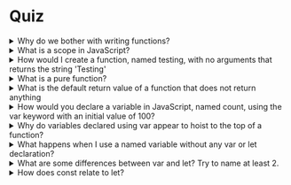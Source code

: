 # Quiz

<details>
  <summary>Why do we bother with writing functions?</summary>
They are the foundation of JavaScript and they help keep our code DRY
</details>

<details>
  <summary>What is a scope in JavaScript?</summary>
A scope is a block of code that is defined between an opening bracket, {, and a closing bracket, }.
</details>

<details>
  <summary>How would I create a function, named testing, with no arguments that returns the string 'Testing'</summary>

```ts
function testing() {
  return 'Testing';
}
```

</details>

<details>
  <summary>What is a pure function?</summary>
A pure function is a function with no side effects.
</details>

<details>
  <summary>What is the default return value of a function that does not return anything</summary>
undefined
</details>

<details>
  <summary>How would you declare a variable in JavaScript, named count, using the var keyword with an initial value of 100?</summary>

```js
var count = 10;
```

</details>

<details>
  <summary>Why do variables declared using var appear to hoist to the top of a function?</summary>
Because the JavaScript engine allocates a memory space for those variables on a first pass through.  The var keyword is only a marker for the engine to create memory for that variable.
</details>

<details>
  <summary>What happens when I use a named variable without any var or let declaration?</summary>
The variable gets assigned memory in the global scope.
</details>

<details>
<summary>What are some differences between var and let?  Try to name at least 2. </summary>

1. A var variable can pollute global scope, let cannot.
1. A var variable is scoped to the earliest function block, let is scoped to the block it's declared in.
1. A var variable can be declared anywhere and used anywhere; you can only use a let variable after it is declared.
1. A var variable can be re-declared, a let variable can only be declared once.

</details>

<details>
  <summary>How does const relate to let?</summary>
Const is handled the same as let, but you cannot assign a const variable a new value.
</details>
